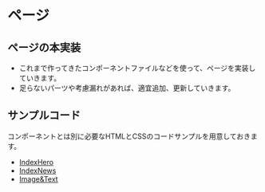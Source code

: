 ページ
==

## ページの本実装

- これまで作ってきたコンポーネントファイルなどを使って、ページを実装していきます。
- 足らないパーツや考慮漏れがあれば、適宜追加、更新していきます。

## サンプルコード

コンポーネントとは別に必要なHTMLとCSSのコードサンプルを用意しておきます。

- [IndexHero](https://codepen.io/kgsi/pen/LYJpOoN)
- [IndexNews](https://codepen.io/kgsi/pen/mdGWoZL)
- [Image&Text](https://codepen.io/kgsi/pen/KKxWbYN)

